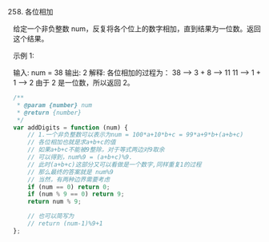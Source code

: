 258. 各位相加

给定一个非负整数 num，反复将各个位上的数字相加，直到结果为一位数。返回这个结果。

示例 1:

输入: num = 38
输出: 2
解释: 各位相加的过程为：
38 --> 3 + 8 --> 11
11 --> 1 + 1 --> 2
由于 2 是一位数，所以返回 2。

```js
/**
 * @param {number} num
 * @return {number}
 */
var addDigits = function (num) {
    // 1.一个非负整数可以表示为num = 100*a+10*b+c = 99*a+9*b+(a+b+c)
    // 各位相加也就是求a+b+c的值
    // 如果a+b+c不能被9整除，对于等式两边对9取余
    // 可以得到，num%9 = (a+b+c)%9.
    // 此时(a+b+c)这部分又可以看做是一个数字,同样重复1的过程
    // 那么最终的答案就是 num%9
    // 当然，有两种边界需要考虑
    if (num == 0) return 0;
    if (num % 9 == 0) return 9;
    return num % 9;

    // 也可以简写为
    // return (num-1)%9+1
};
```
